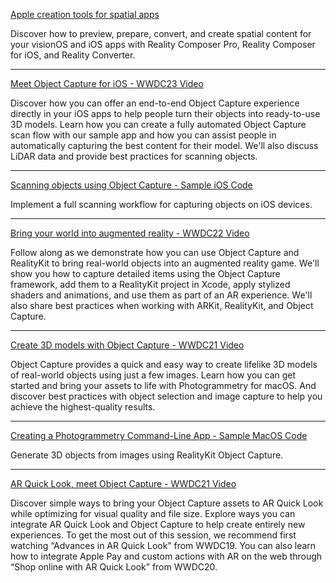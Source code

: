 [Apple creation tools for spatial apps](https://developer.apple.com/augmented-reality/tools/)

Discover how to preview, prepare, convert, and create spatial content for your visionOS and iOS apps with Reality Composer Pro, Reality Composer for iOS, and Reality Converter.

- - - -

[Meet Object Capture for iOS - WWDC23 Video](https://developer.apple.com/videos/play/wwdc2023/10191/)

Discover how you can offer an end-to-end Object Capture experience directly in your iOS apps to help people turn their objects into ready-to-use 3D models. Learn how you can create a fully automated Object Capture scan flow with our sample app and how you can assist people in automatically capturing the best content for their model. We'll also discuss LiDAR data and provide best practices for scanning objects.

- - - -

[Scanning objects using Object Capture - Sample iOS Code](https://developer.apple.com/documentation/realitykit/guided-capture-sample)

Implement a full scanning workflow for capturing objects on iOS devices.

- - - -

[Bring your world into augmented reality - WWDC22 Video](https://developer.apple.com/videos/play/wwdc2022/10128)

Follow along as we demonstrate how you can use Object Capture and RealityKit to bring real-world objects into an augmented reality game. We'll show you how to capture detailed items using the Object Capture framework, add them to a RealityKit project in Xcode, apply stylized shaders and animations, and use them as part of an AR experience. We'll also share best practices when working with ARKit, RealityKit, and Object Capture. 

- - - -

[Create 3D models with Object Capture - WWDC21 Video](https://developer.apple.com/videos/play/wwdc2021/10076/)

Object Capture provides a quick and easy way to create lifelike 3D models of real-world objects using just a few images. Learn how you can get started and bring your assets to life with Photogrammetry for macOS. And discover best practices with object selection and image capture to help you achieve the highest-quality results.

- - - -

[Creating a Photogrammetry Command-Line App - Sample MacOS Code](https://developer.apple.com/documentation/realitykit/creating_a_photogrammetry_command-line_app)

Generate 3D objects from images using RealityKit Object Capture.

- - - -

[AR Quick Look, meet Object Capture - WWDC21 Video](https://developer.apple.com/videos/play/wwdc2021/10078/)

Discover simple ways to bring your Object Capture assets to AR Quick Look while optimizing for visual quality and file size. Explore ways you can integrate AR Quick Look and Object Capture to help create entirely new experiences. To get the most out of this session, we recommend first watching “Advances in AR Quick Look” from WWDC19. You can also learn how to integrate Apple Pay and custom actions with AR on the web through “Shop online with AR Quick Look” from WWDC20.
